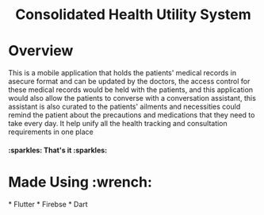 <h1 id="title" align="center">Consolidated Health Utility System</h1>


<h1 id="overview">Overview</h1>
<p align="left">
This is a mobile application that holds the patients' medical records in asecure format and can be updated by the doctors, the access control for these medical records
would be held with the patients, and this application would also allow the patients to converse with a conversation assistant, this assistant is also curated to the patients' ailments and necessities
could remind the patient about the precautions and medications that they need to take every day. It help unify all the health tracking and consultation requirements in one place
</p>

<h4>:sparkles: That's it :sparkles:</h4>

<h1 id="tools">Made Using :wrench:</h1>
* Flutter
* Firebse
* Dart
